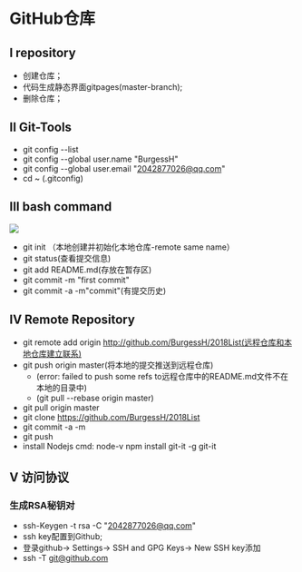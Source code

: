 # GitHub仓库  
## I repository
 - 创建仓库；
 - 代码生成静态界面gitpages(master-branch);
 - 删除仓库；
 
## II Git-Tools
 - git config --list
 - git config --global user.name "BurgessH"
 - git config --global user.email "2042877026@qq.com"
 - cd ~ (.gitconfig)
 
## III bash command
![](images/01.png)  

 - git init （本地创建并初始化本地仓库-remote same name）
 - git status(查看提交信息)
 - git add README.md(存放在暂存区)
 - git commit -m "first commit"
 - git commit -a -m"commit"(有提交历史)

## IV Remote Repository
 - git remote add origin http://github.com/BurgessH/2018List(远程仓库和本地仓库建立联系)
 - git push origin master(将本地的提交推送到远程仓库)  
   - (error: failed to push some refs to远程仓库中的README.md文件不在本地的目录中) 
   - (git pull --rebase origin master)
 - git pull origin master
 - git clone https://github.com/BurgessH/2018List
  - git commit -a -m
  - git push
  - install Nodejs  cmd: node-v  npm install git-it -g  git-it
  
## V 访问协议  
### 生成RSA秘钥对
 - ssh-Keygen -t rsa -C "2042877026@qq.com"
 - ssh key配置到Github;
 - 登录github-> Settings-> SSH and GPG Keys-> New SSH key添加
 - ssh -T git@github.com
